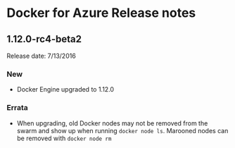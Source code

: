<!--[metadata]>
+++
title = "Docker for Azure Release notes"
description = "Docker for Azure Release notes"
keywords = ["iaas, Azure"]
[menu.main]
identifier="azure-release-notes"
parent = "docs-azure"
name = "Release Notes"
weight="400"
+++
<![end-metadata]-->

# Docker for Azure Release notes

## 1.12.0-rc4-beta2

Release date: 7/13/2016

### New

 * Docker Engine upgraded to 1.12.0


### Errata

 * When upgrading, old Docker nodes may not be removed from the swarm and show up when running `docker node ls`. Marooned nodes can be removed with `docker node rm`

